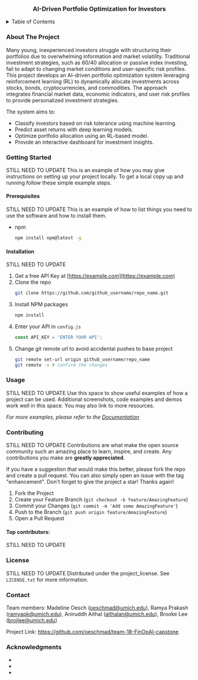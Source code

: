 <h3 align="center"> AI-Driven Portfolio Optimization for Investors</h3>
  </p>
</div>

<!-- TABLE OF CONTENTS -->
<details>
  <summary>Table of Contents</summary>
  <ol>
    <li>
      <a href="#about-the-project">About The Project</a>
    </li>
    <li>
      <a href="#getting-started">Getting Started</a>
      <ul>
        <li><a href="#prerequisites">Prerequisites</a></li>
        <li><a href="#installation">Installation</a></li>
      </ul>
    </li>
    <li><a href="#usage">Usage</a></li>
    <li><a href="#contributing">Contributing</a></li>
    <li><a href="#license">License</a></li>
    <li><a href="#contact">Contact</a></li>
    <li><a href="#acknowledgments">Acknowledgments</a></li>
  </ol>
</details>



<!-- ABOUT THE PROJECT -->
### About The Project

Many young, inexperienced investors struggle with structuring their portfolios due to overwhelming 
information and market volatility. Traditional investment strategies, such as 60/40 allocation or 
passive index investing, fail to adapt to changing market conditions and user-specific risk profiles. <br />
This project develops an AI-driven portfolio optimization system leveraging reinforcement learning 
(RL) to dynamically allocate investments across stocks, bonds, cryptocurrencies, and commodities. 
The approach integrates financial market data, economic indicators, and user risk profiles to provide 
personalized investment strategies.

The system aims to: <br />
* Classify investors based on risk tolerance using machine learning. <br />
* Predict asset returns with deep learning models. <br />
* Optimize portfolio allocation using an RL-based model. <br />
* Provide an interactive dashboard for investment insights.<br />


<!-- GETTING STARTED -->
### Getting Started
STILL NEED TO UPDATE
This is an example of how you may give instructions on setting up your project locally.
To get a local copy up and running follow these simple example steps.

#### Prerequisites
STILL NEED TO UPDATE
This is an example of how to list things you need to use the software and how to install them.
* npm
  ```sh
  npm install npm@latest -g
  ```

#### Installation
STILL NEED TO UPDATE
1. Get a free API Key at [https://example.com](https://example.com)
2. Clone the repo
   ```sh
   git clone https://github.com/github_username/repo_name.git
   ```
3. Install NPM packages
   ```sh
   npm install
   ```
4. Enter your API in `config.js`
   ```js
   const API_KEY = 'ENTER YOUR API';
   ```
5. Change git remote url to avoid accidental pushes to base project
   ```sh
   git remote set-url origin github_username/repo_name
   git remote -v # confirm the changes
   ```




<!-- USAGE EXAMPLES -->
### Usage
STILL NEED TO UPDATE
Use this space to show useful examples of how a project can be used. Additional screenshots, code examples and demos work well in this space. You may also link to more resources.

_For more examples, please refer to the [Documentation](https://example.com)_




<!-- CONTRIBUTING -->
### Contributing
STILL NEED TO UPDATE
Contributions are what make the open source community such an amazing place to learn, inspire, and create. Any contributions you make are **greatly appreciated**.

If you have a suggestion that would make this better, please fork the repo and create a pull request. You can also simply open an issue with the tag "enhancement".
Don't forget to give the project a star! Thanks again!

1. Fork the Project
2. Create your Feature Branch (`git checkout -b feature/AmazingFeature`)
3. Commit your Changes (`git commit -m 'Add some AmazingFeature'`)
4. Push to the Branch (`git push origin feature/AmazingFeature`)
5. Open a Pull Request


#### Top contributors:
STILL NEED TO UPDATE



<!-- LICENSE -->
### License
STILL NEED TO UPDATE
Distributed under the project_license. See `LICENSE.txt` for more information.




<!-- CONTACT -->
### Contact

Team members: 
Madeline Oesch (oeschmad@umich.edu),
Ramya Prakash (ramyapk@umich.edu),
Aniruddh Aithal (aithalan@umich.edu),
Brooke Lee (brojlee@umich.edu)

Project Link: https://github.com/oeschmad/team-18-FinOpAI-capstone




<!-- ACKNOWLEDGMENTS -->
### Acknowledgments

* []()
* []()
* []()

